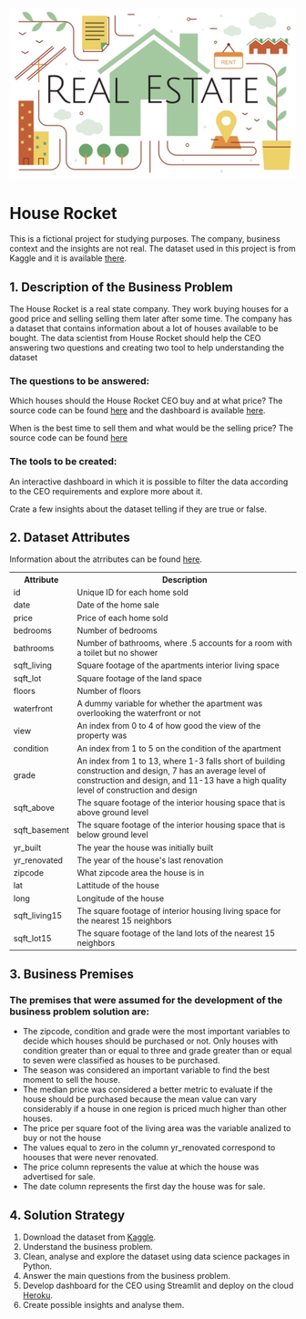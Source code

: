 <img src="real_state_market.jpg" alt="logo" style="zoom:100%;" />

<h1>House Rocket</h1>

<p>This is a fictional project for studying purposes. The company, business context and the insights are not real. 
The dataset used in this project is from Kaggle and it is available <a href="https://www.kaggle.com/datasets/harlfoxem/housesalesprediction" target="_blank">there</a>.</p>

<h2>1. Description of the Business Problem</h2>

<p>The House Rocket is a real state company. They work buying houses for a good price and selling selling them later after some time. 
The company has a dataset that contains information about a lot of houses available to be bought. 
The data scientist from House Rocket should help the CEO answering two questions and creating two tool to help understanding the dataset</p>

<h3>The questions to be answered:</h3>
<p>Which houses should the House Rocket CEO buy and at what price?
    The source code can be found <a href="https://github.com/m4theus4ndr4de/house_rocket/blob/main/house_rocket_app.py" target="_blank">here</a>
        and the dashboard is available <a href="https://house-rocket-app-ma.herokuapp.com/" target="_blank">here</a>.
</p>
<p>When is the best time to sell them and what would be the selling price? 
    The source code can be found <a href="https://github.com/m4theus4ndr4de/house_rocket/blob/main/house_rocket_insights.ipynb" target="_blank">here</a>
</p>

<h3>The tools to be created:</h3>
<p>An interactive dashboard in which it is possible to filter the data according to the CEO requirements and explore more about it.</p>
<p>Crate a few insights about the dataset telling if they are true or false.</p>

<h2>2. Dataset Attributes</h2>
<p>Information about the atrributes can be found <a href="https://www.kaggle.com/harlfoxem/housesalesprediction/discussion/207885" target="_blank">here</a>.</p>

<table style="width:100%">
<tr><th>Attribute</th><th>Description</th></tr>
<tr><td>id</td><td>Unique ID for each home sold</td></tr>
<tr><td>date</td><td>Date of the home sale</td></tr>
<tr><td>price</td><td>Price of each home sold</td></tr>
<tr><td>bedrooms</td><td>Number of bedrooms</td></tr>
<tr><td>bathrooms</td><td>Number of bathrooms, where .5 accounts for a room with a toilet but no shower</td></tr>
<tr><td>sqft_living</td><td>Square footage of the apartments interior living space</td></tr>
<tr><td>sqft_lot</td><td>Square footage of the land space</td></tr>
<tr><td>floors</td><td>Number of floors</td></tr>
<tr><td>waterfront</td><td>A dummy variable for whether the apartment was overlooking the waterfront or not</td></tr>
<tr><td>view</td><td>An index from 0 to 4 of how good the view of the property was</td></tr>
<tr><td>condition</td><td>An index from 1 to 5 on the condition of the apartment</td></tr>
<tr><td>grade</td><td>An index from 1 to 13, where 1-3 falls short of building construction and design, 
7 has an average level of construction and design, and 11-13 have a high quality level of construction and design</td></tr>
<tr><td>sqft_above</td><td>The square footage of the interior housing space that is above ground level</td></tr>
<tr><td>sqft_basement</td><td>The square footage of the interior housing space that is below ground level</td></tr>
<tr><td>yr_built</td><td>The year the house was initially built</td></tr>
<tr><td>yr_renovated</td><td>The year of the house's last renovation</td></tr>
<tr><td>zipcode</td><td>What zipcode area the house is in</td></tr>
<tr><td>lat</td><td>Lattitude of the house</td></tr>
<tr><td>long</td><td>Longitude of the house</td></tr>
<tr><td>sqft_living15</td><td>The square footage of interior housing living space for the nearest 15 neighbors</td></tr>
<tr><td>sqft_lot15</td><td>The square footage of the land lots of the nearest 15 neighbors</td></tr>
</table>

<h2>3. Business Premises</h2>
<h3>The premises that were assumed for the development of the business problem solution are:</h3>

<ul>
<li>The zipcode, condition and grade were the most important variables to decide which houses should be purchased or not. Only houses with condition 
greater than or equal to three and grade greater than or equal to seven were classified as houses to be purchased.</li>
<li>The season was considered an important variable to find the best moment to sell the house.</li>
<li>The median price was considered a better metric to evaluate if the house should be purchased because the mean value can vary considerably 
if a house in one region is priced much higher than other houses.</li>
<li>The price per square foot of the living area was the variable analized to buy or not the house</li>
<li>The values equal to zero in the column yr_renovated correspond to hoouses that were never renovated.</li>
<li>The price column represents the value at which the house was advertised for sale.</li>
<li>The date column represents the first day the house was for sale.</li>
</ul>

<h2>4. Solution Strategy</h2>
<ol>
<li>Download the dataset from <a href="https://www.kaggle.com/datasets/harlfoxem/housesalesprediction" target="_blank">Kaggle</a>.</li>
<li>Understand the business problem.</li>
<li>Clean, analyse and explore the dataset using data science packages in Python.</li>
<li>Answer the main questions from the business problem.</li>
<li>Develop dashboard for the CEO using Streamlit and deploy on the cloud <a href="https://house-rocket-app-ma.herokuapp.com/" target="_blank">Heroku</a>.</li>
<li>Create possible insights and analyse them.</li>
</ol>

<!--

# 5. Top Insights

Insights mais relevantes para o projeto:

Imóveis renovados recentemente são 35% mais caros

**Falso**: Imóveis antigos e atuais possuem uma faixa de preço equivalente.

Imóveis em más condições, mas com uma boa vista são 10% mais caros.

**Falso**: Imóveis em más condições e com vista ruim são mais caros.

Crescimento do preço mês após mês em 2014 é de 10%.

**Falso**: O preço dos imóveis são mais caros entre o mês 3 e 6.



# 6. Tradução para o negócio

O as análises das hipóteses dizem sobre o negócio

| Hipótese                                                     | Resultado  | Tradução para negócio                                        |
| ------------------------------------------------------------ | ---------- | ------------------------------------------------------------ |
| **H1** -Imóveis com vista para a água são em média 30% mais caros | Verdadeira | Investir em imóveis com vista para água                      |
| **H2** - Imóveis com data de construção menor que 1955 são em média 50% mais baratos | Falsa      | Investir em imóveis independente da data de construção       |
| **H3** - Imóveis sem porão com maior área total são 40% mais caros | Verdadeira | Investir em imóveis sem porão                                |
| **H4** - Imóveis que nunca foram reformados são em média 20% mais baratos | Verdadeira | Investir em imóveis não reformados e reformá-los para venda  |
| **H5** - Imóveis em más condições, mas com boa vista são 10% mais caros | Falsa      | Não investir em imóveis em más condições                     |
| **H6** - Imóveis antigos e não renovados são 40% mais baratos | Verdadeira | Investir em imóveis antigos e não renovados e reformalos para venda |
| **H7** - Imóveis com mais banheiros são em média 5% mais caros | Falsa      | Investir em imóveis de 3-5 banheiros                         |
| **H8** - Imóveis renovados recentemente são 35% mais caros   | Falsa      | Investir em imóveis independente da reforma                  |
| **H9** - O crescimento do preço dos imóveis mês após mês no ano de 2014 é de 10% | Falsa      | Investir em imóveis nos meses de menor custo                 |
| **H10** - Imóveis com 3 banheiros tem um crescimento mês após mês de 15% | Falsa      | Investir em imóveis nos meses de menor custo                 |

O valor total de lucro (lucro = preço de compra - preço de venda) dos imóveis é de: **22.623.548,20**



# 7. Conclusão

O objetivo final desse projeto era responder a duas questões principais:

**1**. Quais casas o CEO da House Rocket deveria comprar e por qual preço de compra?

**2.** Uma vez a casa em posse da empresa, qual o melhor momento para vendê-las e qual seria o preço da venda?

Os objetivos foram alcançados.  Os imóveis foram agrupados por região (zipcode). Considerando o preço do imóvel e a condição (1 - 5)  foi calculado a mediana do preço. Imóveis abaixo do preço da mediana e com melhores condições foram sugeridos para compra (Total de 151 imóveis). Os imóveis aptos para compra foram agrupados pela localidade e a estação do ano. A mediana foi calculada e imóveis com preço abaixo da mediana teve um acréscimo de 10% em seu valor, enquanto imóveis com preço acima da mediana teve um acréscimo de 30% acima do seu valor.  O melhor momento da venda dos imóveis é na primavera, uma vez que o preço é maior nessa época. 

Como próximo passo, seria interessante a análise de quais apartamentos deveriam sofrer reformas, uma vez que imóveis antigos e não reformados são mais baratos, enquanto imóveis renovados recentemente são mais caros.  Também é de interesse prever a valorização do imóvel, pois pode permitir reter a venda da habitação até esta estar mais valorizada no mercado. 
//-->
